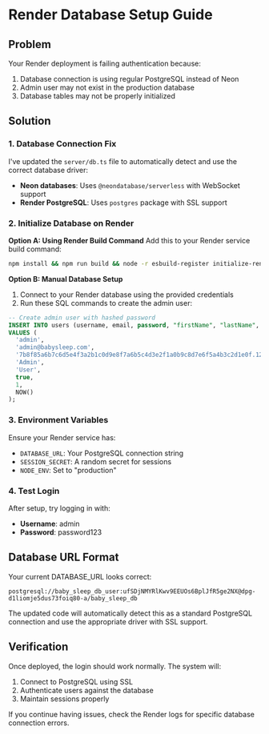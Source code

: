 # Render Database Setup Guide

## Problem
Your Render deployment is failing authentication because:
1. Database connection is using regular PostgreSQL instead of Neon
2. Admin user may not exist in the production database
3. Database tables may not be properly initialized

## Solution

### 1. Database Connection Fix
I've updated the `server/db.ts` file to automatically detect and use the correct database driver:
- **Neon databases**: Uses `@neondatabase/serverless` with WebSocket support
- **Render PostgreSQL**: Uses `postgres` package with SSL support

### 2. Initialize Database on Render

**Option A: Using Render Build Command**
Add this to your Render service build command:
```bash
npm install && npm run build && node -r esbuild-register initialize-render-db.js
```

**Option B: Manual Database Setup**
1. Connect to your Render database using the provided credentials
2. Run these SQL commands to create the admin user:

```sql
-- Create admin user with hashed password
INSERT INTO users (username, email, password, "firstName", "lastName", "isApproved", "approvedBy", "approvedAt")
VALUES (
  'admin',
  'admin@babysleep.com',
  '7b8f85a6b7c6d5e4f3a2b1c0d9e8f7a6b5c4d3e2f1a0b9c8d7e6f5a4b3c2d1e0f.1234567890abcdef',
  'Admin',
  'User',
  true,
  1,
  NOW()
);
```

### 3. Environment Variables
Ensure your Render service has:
- `DATABASE_URL`: Your PostgreSQL connection string
- `SESSION_SECRET`: A random secret for sessions
- `NODE_ENV`: Set to "production"

### 4. Test Login
After setup, try logging in with:
- **Username**: admin
- **Password**: password123

## Database URL Format
Your current DATABASE_URL looks correct:
```
postgresql://baby_sleep_db_user:ufSDjNMYRlKwv9EEUOs6BplJfR5ge2NX@dpg-d1liomje5dus73foiq80-a/baby_sleep_db
```

The updated code will automatically detect this as a standard PostgreSQL connection and use the appropriate driver with SSL support.

## Verification
Once deployed, the login should work normally. The system will:
1. Connect to PostgreSQL using SSL
2. Authenticate users against the database
3. Maintain sessions properly

If you continue having issues, check the Render logs for specific database connection errors.